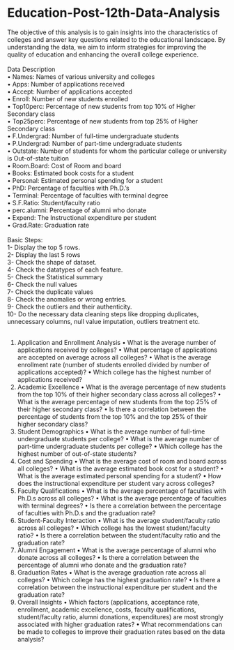 # Education-Post-12th-Data-Analysis
The objective of this analysis is to gain insights into the characteristics of colleges and answer key questions related to the educational landscape. By understanding the data, we aim to inform strategies for improving the quality of education and enhancing the overall college experience.
<br>
<br>
Data Description
<br>
•	Names: Names of various university and colleges
<br>
•	Apps: Number of applications received
<br>
•	Accept: Number of applications accepted
<br>
•	Enroll: Number of new students enrolled
<br>
•	Top10perc: Percentage of new students from top 10% of Higher Secondary class
<br>
•	Top25perc: Percentage of new students from top 25% of Higher Secondary class
<br>
•	F.Undergrad: Number of full-time undergraduate students
<br>
•	P.Undergrad: Number of part-time undergraduate students
<br>
•	Outstate: Number of students for whom the particular college or university is Out-of-state tuition
<br>
•	Room.Board: Cost of Room and board
<br>
•	Books: Estimated book costs for a student
<br>
•	Personal: Estimated personal spending for a student
<br>
•	PhD: Percentage of faculties with Ph.D.’s
<br>
•	Terminal: Percentage of faculties with terminal degree
<br>
•	S.F.Ratio: Student/faculty ratio
<br>
•	perc.alumni: Percentage of alumni who donate
<br>
•	Expend: The Instructional expenditure per student
<br>
•	Grad.Rate: Graduation rate
<br>
<br> 
Basic Steps:
<br>
1-	Display the top 5 rows.
<br>
2-	Display the last 5 rows
<br>
3-	Check the shape of dataset.
<br>
4-	Check the datatypes of each feature.
<br>
5-	Check the Statistical summary 
<br>
6-	Check the null values
<br>
7-	Check the duplicate values
<br>
8-	Check the anomalies or wrong entries.
<br>
9-	Check the outliers and their authenticity.
<br>
10-	Do the necessary data cleaning steps like dropping duplicates, unnecessary columns, null value imputation, outliers treatment etc.
<br>
<br>

1.	Application and Enrollment Analysis
•	What is the average number of applications received by colleges?
•	What percentage of applications are accepted on average across all colleges?
•	What is the average enrollment rate (number of students enrolled divided by number of applications accepted)?
•	Which college has the highest number of applications received?
2.	Academic Excellence
•	What is the average percentage of new students from the top 10% of their higher secondary class across all colleges?
•	What is the average percentage of new students from the top 25% of their higher secondary class?
•	Is there a correlation between the percentage of students from the top 10% and the top 25% of their higher secondary class?
3.	Student Demographics
•	What is the average number of full-time undergraduate students per college?
•	What is the average number of part-time undergraduate students per college?
•	Which college has the highest number of out-of-state students?
4.	Cost and Spending
•	What is the average cost of room and board across all colleges?
•	What is the average estimated book cost for a student?
•	What is the average estimated personal spending for a student?
•	How does the instructional expenditure per student vary across colleges?
5.	Faculty Qualifications
•	What is the average percentage of faculties with Ph.D.s across all colleges?
•	What is the average percentage of faculties with terminal degrees?
•	Is there a correlation between the percentage of faculties with Ph.D.s and the graduation rate?
6.	Student-Faculty Interaction
•	What is the average student/faculty ratio across all colleges?
•	Which college has the lowest student/faculty ratio?
•	Is there a correlation between the student/faculty ratio and the graduation rate?
7.	Alumni Engagement
•	What is the average percentage of alumni who donate across all colleges?
•	Is there a correlation between the percentage of alumni who donate and the graduation rate?
8.	Graduation Rates
•	What is the average graduation rate across all colleges?
•	Which college has the highest graduation rate?
•	Is there a correlation between the instructional expenditure per student and the graduation rate?
9.	Overall Insights
•	Which factors (applications, acceptance rate, enrollment, academic excellence, costs, faculty qualifications, student/faculty ratio, alumni donations, expenditures) are most strongly associated with higher graduation rates?
•	What recommendations can be made to colleges to improve their graduation rates based on the data analysis?
